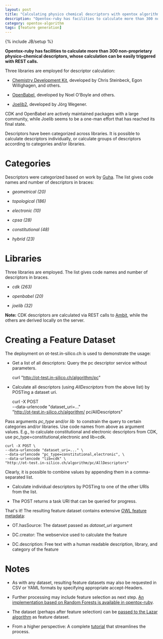 ```yaml
---
layout: post
title: "Calculating physico chemical descriptors with opentox algorithm"
description: "Opentox-ruby has facilities to calculate more than 300 non-proprietary physico-chemical descriptors, whose calculation can be easily triggered with REST calls."
category: opentox-algorithm
tags: [feature generation]
---
```

{% include JB/setup %}

**Opentox-ruby has facilities to calculate more than 300 non-proprietary physico-chemical descriptors, whose calculation can be easily triggered with REST calls.**

Three libraries are employed for descriptor calculation:


* [Chemistry Development Kit](http://cdk.sf.net), developed by Chris Steinbeck, Egon Willighagen, and others.


* [OpenBabel](http://openbabel.sf.net), developed by Noel O'Boyle and others.


* [Joelib2](http://sourceforge.net/projects/joelib/), developed by Jörg Wegener.


CDK and OpenBabel are actively maintained packages with a large community, while Joelib seems to be a one-man effort that has reached its final state.

Descriptors have been categorized across libraries. It is possible to calculate descriptors individually, or calculate groups of descriptors according to categories and/or libraries.


# Categories


Descriptors were categorized based on work by [Guha](http://www.rguha.net/code/java/cdkdesc.html). The list gives code names and number of descriptors in braces:

	
* _geometrical (20)_

* _topological (186)_

* _electronic (10)_

* _cpsa (28)_

* _constitutional (48)_

* _hybrid (23)_




# Libraries


Three libraries are employed. The list gives code names and number of descriptors in braces.

	
* _cdk (263)_

* _openbabel (20)_

* _joelib (32)_


**Note:** CDK descriptors are calculated via REST calls to [Ambit](http://ambit.sf.net), while the others are derived locally on the server.


# Creating a Feature Dataset


The deployment on ot-test.in-silico.ch is used to demonstrate the usage:



	
* Get a list of all descriptors: Query the pc descriptor service without parameters.

    
    curl "http://ot-test.in-silico.ch/algorithm/pc"
    

	
* Calculate all descriptors (using _AllDescriptors_ from the above list) by POSTing a dataset uri.

    
    curl -X POST \
    --data-urlencode "dataset_uri=..." \
    "http://ot-test.in-silico.ch/algorithm/
    pc/AllDescriptors"
    

Pass arguments _pc_type_ and/or _lib_  to constrain the query to certain categories and/or libraries. Use code names from above as argument values. E.g., to calculate constitutional and electronic descriptors from CDK, use pc_type=constitutional,electronic and lib=cdk.


    curl -X POST \
    --data-urlencode "dataset_uri=..." \
    --data-urlencode "pc_type=constitutional,electronic", \
    --data-urlencode "lib=cdk" \
    "http://ot-test.in-silico.ch/algorithm/pc/AllDescriptors"


Clearly, it is possible to combine values by appending them in a comma-separated list.

* Calculate individual descriptors by POSTing to one of the other URIs from the list.

* The POST returns a task URI that can be queried for progress.


That's it! The resulting feature dataset contains extensive [OWL feature metadata](http://opentox.org/data/documents/development/RDF%20files):


* OT.hasSource: The dataset passed as _dataset_uri_ argument

* DC.creator: The webservice used to calculate the feature

* DC.description: Free text with a human readable description, library, and category of the feature




# Notes

	
* As with any dataset, resulting feature datasets may also be requested in CSV or YAML formats by specifying appropriate accept-Headers.

* Further processing may include feature selection as next step. [An implementation based on Random Forests is available in opentox-ruby](http://www.maunz.de/wordpress/opentox/2012/selecting-features-with-opentox-ruby).

* The dataset (perhaps after feature selection) can be [passed to the Lazar algorithm](http://www.maunz.de/wordpress/opentox/2011/lazar-models-and-how-to-trigger-them) as feature dataset.

* From a higher perspective: A complete [tutorial](http://www.maunz.de/wordpress/opentox/2012/services-tutorial-lazar-feature-generation-feature-selection-validation) that streamlines the process.



